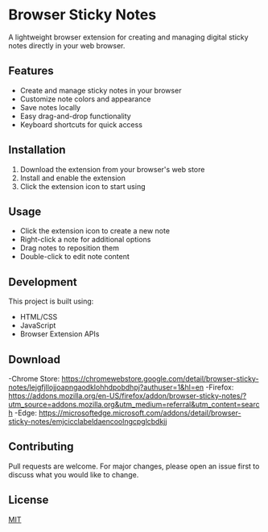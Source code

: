 # Browser Sticky Notes

A lightweight browser extension for creating and managing digital sticky notes directly in your web browser.

## Features

- Create and manage sticky notes in your browser
- Customize note colors and appearance
- Save notes locally
- Easy drag-and-drop functionality
- Keyboard shortcuts for quick access

## Installation

1. Download the extension from your browser's web store
2. Install and enable the extension
3. Click the extension icon to start using

## Usage

- Click the extension icon to create a new note
- Right-click a note for additional options
- Drag notes to reposition them
- Double-click to edit note content

## Development

This project is built using:
- HTML/CSS
- JavaScript
- Browser Extension APIs

##  Download
-Chrome Store: https://chromewebstore.google.com/detail/browser-sticky-notes/lejgfjllojjoapngaodklohhdpobdhpj?authuser=1&hl=en
-Firefox: https://addons.mozilla.org/en-US/firefox/addon/browser-sticky-notes/?utm_source=addons.mozilla.org&utm_medium=referral&utm_content=search
-Edge: https://microsoftedge.microsoft.com/addons/detail/browser-sticky-notes/emjcicclabeldaencoolngcpglcbdkjj
## Contributing

Pull requests are welcome. For major changes, please open an issue first to discuss what you would like to change.

## License

[MIT](https://choosealicense.com/licenses/mit/)
